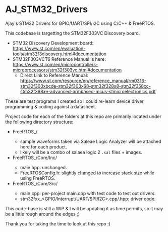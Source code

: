 # AJ_STM32_Drivers
Ajay's STM32 Drivers for GPIO/UART/SPI/I2C using C/C++ &amp; FreeRTOS.

This codebase is targetting the STM32F303VC Discovery board.
  - STM32 Discovery Development board: https://www.st.com/en/evaluation-tools/stm32f3discovery.html#documentation
  - STM32F303VCT6 Reference Manual is here: https://www.st.com/en/microcontrollers-microprocessors/stm32f303vc.html#documentation
    - Direct Link to Reference Manual: https://www.st.com/resource/en/reference_manual/rm0316-stm32f303xbcde-stm32f303x68-stm32f328x8-stm32f358xc-stm32f398xe-advanced-armbased-mcus-stmicroelectronics.pdf 

These are test programs I created so I could re-learn device driver programming & coding against a datasheet.

Project code for each of the folders at this repo are primarily located under the following directory structure:
  - FreeRTOS_<xyz>/
    - sample waveforms taken via Saleae Logic Analyzer will be attached here for each product.
    - likely will be a combo of salaea logic 2 `.sal` files + images.
  - FreeRTOS_<xyz>/Core/Inc/
    - main.hpp: unchanged.
    - FreeRTOSConfig.h: slightly changed to increase stack size while using FreeRTOS.
  - FreeRTOS_<xyz>/Core/Src/
    - main.cpp: per-project main.cpp with test code to test out drivers.
    - stm32fxx_<GPIO/Interrupt/UART/SPI/I2C>.cpp/.hpp: driver code.

This code-base is still a WIP & I will be updating it as time permits, so it may be a little rough around the edges ;)

Thank you for taking the time to look at this repo :)
